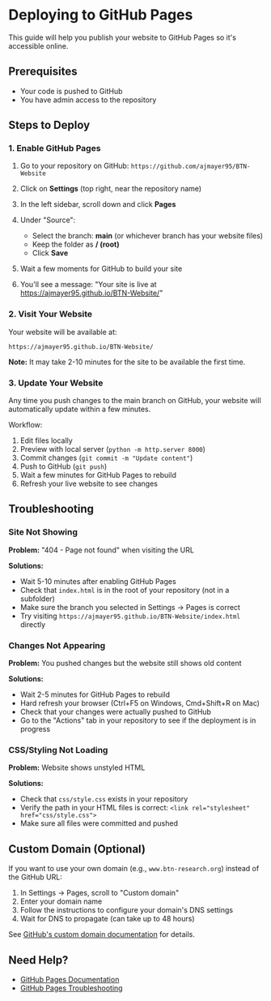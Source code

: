 # Deploying to GitHub Pages

This guide will help you publish your website to GitHub Pages so it's accessible online.

## Prerequisites

- Your code is pushed to GitHub
- You have admin access to the repository

## Steps to Deploy

### 1. Enable GitHub Pages

1. Go to your repository on GitHub: `https://github.com/ajmayer95/BTN-Website`

2. Click on **Settings** (top right, near the repository name)

3. In the left sidebar, scroll down and click **Pages**

4. Under "Source":
   - Select the branch: **main** (or whichever branch has your website files)
   - Keep the folder as **/ (root)**
   - Click **Save**

5. Wait a few moments for GitHub to build your site

6. You'll see a message: "Your site is live at https://ajmayer95.github.io/BTN-Website/"

### 2. Visit Your Website

Your website will be available at:
```
https://ajmayer95.github.io/BTN-Website/
```

**Note:** It may take 2-10 minutes for the site to be available the first time.

### 3. Update Your Website

Any time you push changes to the main branch on GitHub, your website will automatically update within a few minutes.

Workflow:
1. Edit files locally
2. Preview with local server (`python -m http.server 8000`)
3. Commit changes (`git commit -m "Update content"`)
4. Push to GitHub (`git push`)
5. Wait a few minutes for GitHub Pages to rebuild
6. Refresh your live website to see changes

## Troubleshooting

### Site Not Showing

**Problem:** "404 - Page not found" when visiting the URL

**Solutions:**
- Wait 5-10 minutes after enabling GitHub Pages
- Check that `index.html` is in the root of your repository (not in a subfolder)
- Make sure the branch you selected in Settings → Pages is correct
- Try visiting `https://ajmayer95.github.io/BTN-Website/index.html` directly

### Changes Not Appearing

**Problem:** You pushed changes but the website still shows old content

**Solutions:**
- Wait 2-5 minutes for GitHub Pages to rebuild
- Hard refresh your browser (Ctrl+F5 on Windows, Cmd+Shift+R on Mac)
- Check that your changes were actually pushed to GitHub
- Go to the "Actions" tab in your repository to see if the deployment is in progress

### CSS/Styling Not Loading

**Problem:** Website shows unstyled HTML

**Solutions:**
- Check that `css/style.css` exists in your repository
- Verify the path in your HTML files is correct: `<link rel="stylesheet" href="css/style.css">`
- Make sure all files were committed and pushed

## Custom Domain (Optional)

If you want to use your own domain (e.g., `www.btn-research.org`) instead of the GitHub URL:

1. In Settings → Pages, scroll to "Custom domain"
2. Enter your domain name
3. Follow the instructions to configure your domain's DNS settings
4. Wait for DNS to propagate (can take up to 48 hours)

See [GitHub's custom domain documentation](https://docs.github.com/en/pages/configuring-a-custom-domain-for-your-github-pages-site) for details.

## Need Help?

- [GitHub Pages Documentation](https://docs.github.com/en/pages)
- [GitHub Pages Troubleshooting](https://docs.github.com/en/pages/getting-started-with-github-pages/troubleshooting-404-errors-for-github-pages-sites)
